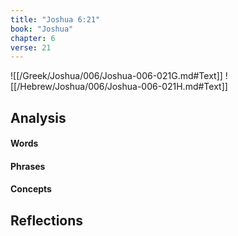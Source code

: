```yaml
---
title: "Joshua 6:21"
book: "Joshua"
chapter: 6
verse: 21
---
```

![[/Greek/Joshua/006/Joshua-006-021G.md#Text]]
![[/Hebrew/Joshua/006/Joshua-006-021H.md#Text]]

## Analysis

#### Words

#### Phrases

#### Concepts

## Reflections
